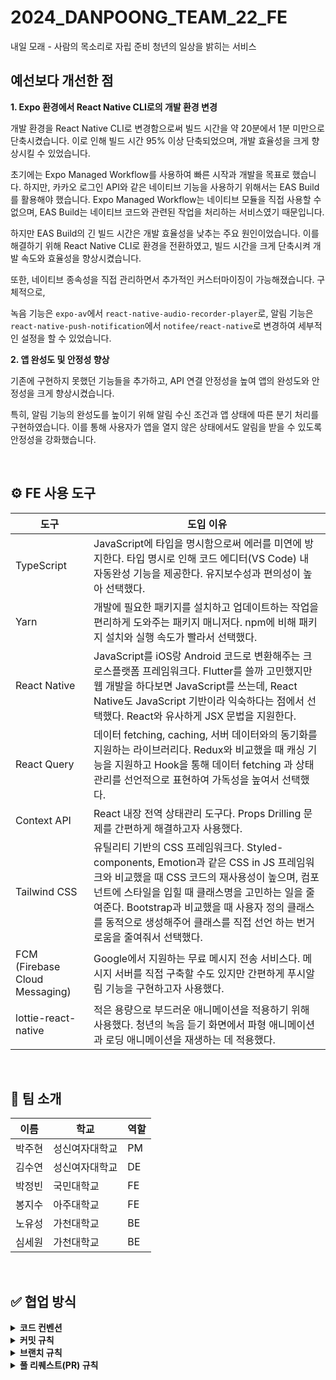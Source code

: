 # 2024_DANPOONG_TEAM_22_FE

내일 모래 - 사람의 목소리로 자립 준비 청년의 일상을 밝히는 서비스

## 예선보다 개선한 점

**1. Expo 환경에서 React Native CLI로의 개발 환경 변경**

개발 환경을 React Native CLI로 변경함으로써 빌드 시간을 약 20분에서 1분 미만으로 단축시켰습니다. 이로 인해 빌드 시간 95% 이상 단축되었으며, 개발 효율성을 크게 향상시킬 수 있었습니다.

초기에는 Expo Managed Workflow를 사용하여 빠른 시작과 개발을 목표로 했습니다. 하지만, 카카오 로그인 API와 같은 네이티브 기능을 사용하기 위해서는 EAS Build를 활용해야 했습니다. Expo Managed Workflow는 네이티브 모듈을 직접 사용할 수 없으며, EAS Build는 네이티브 코드와 관련된 작업을 처리하는 서비스였기 때문입니다.

하지만 EAS Build의 긴 빌드 시간은 개발 효율성을 낮추는 주요 원인이었습니다. 이를 해결하기 위해 React Native CLI로 환경을 전환하였고, 빌드 시간을 크게 단축시켜 개발 속도와 효율성을 향상시켰습니다.

또한, 네이티브 종속성을 직접 관리하면서 추가적인 커스터마이징이 가능해졌습니다. 구체적으로,

녹음 기능은 `expo-av`에서 `react-native-audio-recorder-player`로,
알림 기능은 `react-native-push-notification`에서 `notifee/react-native`로 변경하여 세부적인 설정을 할 수 있었습니다.

**2. 앱 완성도 및 안정성 향상**

기존에 구현하지 못했던 기능들을 추가하고, API 연결 안정성을 높여 앱의 완성도와 안정성을 크게 향상시켰습니다.

특히, 알림 기능의 완성도를 높이기 위해 알림 수신 조건과 앱 상태에 따른 분기 처리를 구현하였습니다. 이를 통해 사용자가 앱을 열지 않은 상태에서도 알림을 받을 수 있도록 안정성을 강화했습니다.

<br>

## ⚙️ FE 사용 도구

| 도구 | 도입 이유 |
|---|---|
| TypeScript | JavaScript에 타입을 명시함으로써 에러를 미연에 방지한다. 타입 명시로 인해 코드 에디터(VS Code) 내 자동완성 기능을 제공한다. 유지보수성과 편의성이 높아 선택했다. |
| Yarn | 개발에 필요한 패키지를 설치하고 업데이트하는 작업을 편리하게 도와주는 패키지 매니저다. npm에 비해 패키지 설치와 실행 속도가 빨라서 선택했다. |
| React Native | JavaScript를 iOS랑 Android 코드로 변환해주는 크로스플랫폼 프레임워크다. Flutter를 쓸까 고민했지만 웹 개발을 하다보면 JavaScript를 쓰는데, React Native도 JavaScript 기반이라 익숙하다는 점에서 선택했다. React와 유사하게 JSX 문법을 지원한다. |
| React Query | 데이터 fetching, caching, 서버 데이터와의 동기화를 지원하는 라이브러리다. Redux와 비교했을 때 캐싱 기능을 지원하고 Hook을 통해 데이터 fetching 과 상태 관리를 선언적으로 표현하여 가독성을 높여서 선택했다. |
| Context API | React 내장 전역 상태관리 도구다. Props Drilling 문제를 간편하게 해결하고자 사용했다. |
| Tailwind CSS | 유틸리티 기반의 CSS 프레임워크다. Styled-components, Emotion과 같은 CSS in JS 프레임워크와 비교했을 때 CSS 코드의 재사용성이 높으며, 컴포넌트에 스타일을 입힐 때 클래스명을 고민하는 일을 줄여준다. Bootstrap과 비교했을 때 사용자 정의 클래스를 동적으로 생성해주어 클래스를 직접 선언 하는 번거로움을 줄여줘서 선택했다. |
| FCM (Firebase Cloud Messaging) | Google에서 지원하는 무료 메시지 전송 서비스다. 메시지 서버를 직접 구축할 수도 있지만 간편하게 푸시알림 기능을 구현하고자 사용했다. |
| lottie-react-native | 적은 용량으로 부드러운 애니메이션을 적용하기 위해 사용했다. 청년의 녹음 듣기 화면에서 파형 애니메이션과 로딩 애니메이션을 재생하는 데 적용했다.  |

<br>

## 🧐 팀 소개

| 이름 | 학교 | 역할 |
| --- | --- | --- |
| 박주현 | 성신여자대학교 | PM |
| 김수연 | 성신여자대학교 | DE |
| 박정빈 | 국민대학교 | FE |
| 봉지수 | 아주대학교 | FE |
| 노유성 | 가천대학교 | BE |
| 심세원 | 가천대학교 | BE |

<br>

## ✅ 협업 방식

<details>
<summary><b>코드 컨벤션</b></summary>

<br>

**React Native: JavaScript**

| 구분 | 규칙 |
|------|------|
| Name | • 변수 선언 시 const를 기본으로 사용, 필요한 경우에만 let 사용<br>• 객체 및 배열에는 리터럴 표기법 사용<br>• 함수는 함수 표현식을 주로 사용 |
| Format | • 들여쓰기는 2칸 사용<br>• 여러 줄에 걸치는 객체는 쉼표 뒤에 줄 바뀜 적용 |
| 주석 | • 코드의 의도를 설명하는 주석 추가 |

</br>

</details>

<details>
<summary><b>커밋 규칙</b></summary>

</br>

**설명**

| 구분 | 규칙 |
|------|------|
| Name | • `<type>/<subject>`의 규칙으로 작성<br>• 작은 단위로 커밋을 작성하는 것을 기본으로 함 |
| Tag type | • `feat` : 새로운 기능 추가<br>• `style` : 주석 등 코드 포맷 수정<br>• `chore` : 사소한 코드 수정<br>• `fix` : 에러 및 버그 수정<br>• `docs` : 문서 수정<br>• `design` : 디자인 관련 코드 추가 및 수정<br>• `refactor` : 코드 리팩토링<br>• `deploy` : 배포 관련 설정 추가 및 수정 |

**예시**

```
feat/버튼 생성

버튼 컴포넌트 파일을 생성하고 UI를 작성
onClick이나 다른 기능은 구현하지 않았습니다!
```

</br>

</details>

<details>
<summary><b>브랜치 규칙</b></summary>

</br>

**설명**

| 구분 | 규칙 |
|------|------|
| Name | • `{feature name}/#{issue number}`의 규칙으로 작성<br>• 태그는 커밋 태그와 동일하게 사용<br>• 이슈를 해결하기 위한 브랜치를 만드는 것을 기본으로 함 |

**예시**

```
회원가입/#1
```

</br>

</details>

<details>
<summary><b>풀 리퀘스트(PR) 규칙</b></summary>

</br>

**설명**

| 구분 | 규칙 |
|------|------|
| Name | • `<type>/<subject>`의 규칙으로 작성<br>• 태그는 커밋 태그와 동일하게 사용<br>• 내용에는 자신이 작업했던 작업 기록 |

**예시**

```
refactor/회원가입
```

</br>

</details>
